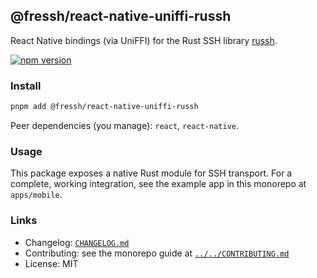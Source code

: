 ## @fressh/react-native-uniffi-russh

React Native bindings (via UniFFI) for the Rust SSH library
[russh](https://github.com/Eugeny/russh).

[![npm version](https://img.shields.io/npm/v/%40fressh%2Freact-native-uniffi-russh)](https://www.npmjs.com/package/@fressh/react-native-uniffi-russh)

### Install

```bash
pnpm add @fressh/react-native-uniffi-russh
```

Peer dependencies (you manage): `react`, `react-native`.

### Usage

This package exposes a native Rust module for SSH transport. For a complete,
working integration, see the example app in this monorepo at `apps/mobile`.

### Links

- Changelog: [`CHANGELOG.md`](./CHANGELOG.md)
- Contributing: see the monorepo guide at
  [`../../CONTRIBUTING.md`](../../CONTRIBUTING.md)
- License: MIT
